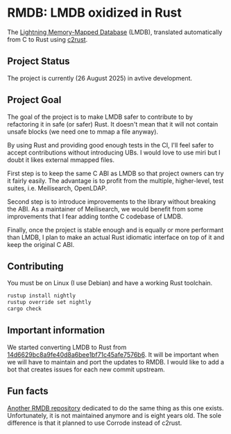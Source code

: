 # RMDB: LMDB oxidized in Rust

The [Lightning Memory-Mapped Database][LMDB] (LMDB), translated automatically
from C to Rust using [c2rust].

## Project Status

The project is currently (26 August 2025) in avtive development.

## Project Goal

The goal of the project is to make LMDB safer to contribute to by refactoring it in safe (or safer) Rust. It doesn't mean that it will not contain unsafe blocks (we need one to mmap a file anyway).

By using Rust and providing good enough tests in the CI, I'll feel safer to accept contributions without introducing UBs. I would love to use miri but I doubt it likes external mmapped files.

First step is to keep the same C ABI as LMDB so that project owners can try it fairly easily. The advantage is to profit from the multiple, higher-level, test suites, i.e. Meilisearch, OpenLDAP.

Second step is to introduce improvements to the library without breaking the ABI. As a maintainer of Meilisearch, we would benefit from some improvements that I fear adding tonthe C codebase of LMDB.

Finally, once the project is stable enough and is equally or more performant than LMDB, I plan to make an actual Rust idiomatic interface on top of it and keep the original C ABI.

## Contributing

You must be on Linux (I use Debian) and have a working Rust toolchain.

```bash
rustup install nightly
rustup override set nightly
cargo check
```

## Important information

We started converting LMDB to Rust from [14d6629bc8a9fe40d8a6bee1bf71c45afe7576b6][start-commit].
It will be important when we will have to maintain and port the updates to RMDB. I would like to add a bot that creates issues for each new commit upstream.

## Fun facts

[Another RMDB repository][another-rmdb] dedicated to do the same thing as this one exists.
Unfortunately, it is not maintained anymore and is eight years old.
The sole difference is that it planned to use Corrode instead of c2rust.

[LMDB]: https://symas.com/lmdb/
[c2rust]: https://github.com/immunant/c2rust
[start-commit]: https://github.com/LMDB/lmdb/commit/14d6629bc8a9fe40d8a6bee1bf71c45afe7576b6
[another-rmdb]: https://github.com/oxidizers/rmdb
